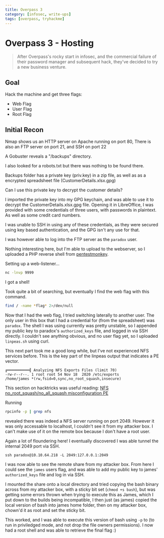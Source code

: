```yaml
---
title: Overpass 3
category: [infosec, write-ups]
tags: [overpass, tryhackme]
---
```

# Overpass 3  - Hosting

> After Overpass's rocky start in infosec, and the commercial failure of their password manager and subsequent hack, they've decided to try a new business venture. 

## Goal 

Hack the machine and get three flags: 

- Web Flag
- User Flag
- Root Flag

## Initial Recon
Nmap shows us an HTTP server on Apache running on port 80,
There is also an FTP server on port 21, and SSH on port 22

A Gobuster reveals a "/backups" directory.

I also looked for a robots.txt but there was nothing to be found there.

Backups folder has a private key (priv.key) in a zip file, as well as as a 
encrypted spreadsheet file (CustomerDetails.xlsx.gpg)

Can I use this private key to decrypt the customer details?

I imported the private key into my GPG keychain, and was able to use it to
decrypt the CustomerDetails.xlsx.gpg file. Opening it in LibreOffice, I was
provided with some credentials of three users, with passwords in plaintext. As
well as some credit card numbers.

I was unable to SSH in using any of these credentials, as they were secured using
key based authentication, and the GPG isn't any use for that.

I was however able to log into the FTP server as the `paradox` user.

Nothing interesting here, but I'm able to upload to the webserver, so I uploaded
a PHP reverse shell from [pentestmonkey](https://github.com/pentestmonkey/php-reverse-shell/blob/master/php-reverse-shell).


Setting up a web-listener... 
```bash
nc -lnvp 9999
```
I got a shell!

Took quite a bit of searching, but eventually I find the web flag with this command.

```bash
find / -name *flag* 2>/dev/null
```

Now that I had the web flag, I tried switching laterally to another user. The
only user in this box that I had a credential for (from the spreadsheet) was
`paradox`. The shell I was using currently was pretty unstable, so I appended
my public key to paradox's `authorized_keys` file, and logged in via SSH
directly. I couldn't see anything obvious, and no user flag yet, so I uploaded
`linpeas.sh` using curl.

This next part took me a good long while, but I've not experienced NFS services
before. This is the key part of the linpeas output that indicates a PE vector.  


```
╔══════════╣ Analyzing NFS Exports Files (limit 70)
-rw-r--r--. 1 root root 54 Nov 18  2020 /etc/exports
/home/james *(rw,fsid=0,sync,no_root_squash,insecure)
```
This section on hacktricks was useful reading:
[NFS no_root_squash/no_all_squash misconfiguration PE](https://book.hacktricks.xyz/linux-hardening/privilege-escalation/nfs-no_root_squash-misconfiguration-pe)

Running 
```bash
rpcinfo -p | grep nfs
```
revealed there was indeed a NFS server running on port 2049. However it was
only accessable to localhost, I couldn't see it from my attacker box. I can't
make use of it on the remote box because I don't have a root user.

Again a lot of floundering here! I eventually discovered I was able tunnel the
internal 2049 port via SSH.

```
ssh paradox@10.10.64.218 -L 2049:127.0.0.1:2049
```

I was now able to see the remote share from my attacker box. From here I could
see the `james` users flag, and was able to add my public key to james'
`authorized_keys` file and log in via SSH.

I mounted the share onto a local directory and tried copying the bash binary
across from my attacker box, with a sticky bit set (`chmod +s bash`), but was
getting some errors thrown when trying to execute this as James, which I put
down to the builds being incompatible, I then just (as james) copied the local
version of bash into james home folder, then on my attacker box, chown'd it as
root and set the sticky bit.

This worked, and I was able to execute this version of bash using `-p` to (to
run in priviledged mode, and not drop the file owners permissions). I now had a
root shell and was able to retrieve the final flag :)

